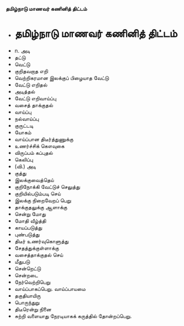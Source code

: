 **தமிழ்நாடு மாணவர் கணினித் திட்டம்**
- # தமிழ்நாடு மாணவர் கணினித் திட்டம்
- n. அடி
- தட்டு
- வெட்டு
- குறிதவறாத எறி
- வெற்றிகரமான இலக்குப் பிழையாத வேட்டு
- வேட்டு எறிதல்
- அடித்தல்
- வேட்டு எறிவாய்ப்பு
- வசைத் தாக்குதல்
- வாய்ப்பு
- நல்வாய்ப்பு
- குருட்டடி
- யோகம்
- வாய்ப்பான திடீர்த்துணுக்கு
- உணர்ச்சிக் கௌவுகை
- விருப்பம் கப்புதல்
- கெலிப்பு
- (வி.) அடி
- குத்து
- இலக்குவைத்தெய்
- குறிநோக்கி வேட்டுச் செலுத்து
- குறியில்படும்படி செய்
- இலக்கு நிறைவேறப் பெறு
- தாக்குதலுக்கு ஆளாக்கு
- சென்று மோது
- மோதி வீழ்த்தி
- காயப்படுத்து
- புண்படுத்து
- திடீர் உணர்வுகொளுத்து
- சேதத்துக்குள்ளாக்கு
- வசைத்தாக்குதல் செய்
- மீதுபடு
- சென்றெட்டு
- சென்றடை
- நேர்வெற்றிபெறு
- வாய்ப்பாகப்பெறு. வாய்ப்பாயமை
- தகுதியாயிரு
- பொருந்துறு
- திடீரென்று நினை
- சுற்றி வளையாது நேரடியாகக் கருத்தில் தோன்றப்பெறு.

